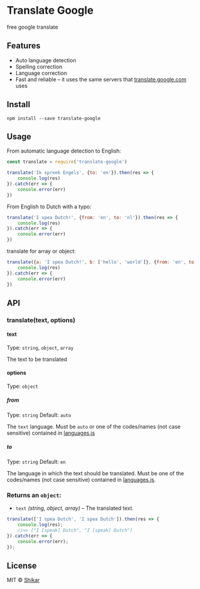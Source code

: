 # Translate Google
free google translate


## Features

- Auto language detection
- Spelling correction
- Language correction
- Fast and reliable – it uses the same servers that [translate.google.com](https://translate.google.com) uses

## Install
```
npm install --save translate-google
```

## Usage

From automatic language detection to English:

``` js
const translate = require('translate-google')

translate('Ik spreek Engels', {to: 'en'}).then(res => {
    console.log(res)
}).catch(err => {
    console.error(err)
})
```

From English to Dutch with a typo:

``` js
translate('I spea Dutch!', {from: 'en', to: 'nl'}).then(res => {
    console.log(res)
}).catch(err => {
    console.error(err)
})
```


translate for array or object:
``` js
translate({a: 'I spea Dutch!', b: ['hello', 'world']}, {from: 'en', to: 'nl'}).then(res => {
    console.log(res)
}).catch(err => {
    console.error(err)
})
```

## API

### translate(text, options)

#### text

Type: `string`, `object`, `array`

The text to be translated

#### options

Type: `object`

##### from

Type: `string` Default: `auto`

The `text` language. Must be `auto` or one of the codes/names (not case sensitive) contained in [languages.js](https://github.com/shikar/M_NMP_GOOGLE_TRANSLATE/blob/master/languages.js)

##### to

Type: `string` Default: `en`

The language in which the text should be translated. Must be one of the codes/names (not case sensitive) contained in [languages.js](https://github.com/shikar/M_NMP_GOOGLE_TRANSLATE/blob/master/languages.js).

### Returns an `object`:

- `text` *(string, object, array)* – The translated text.

``` js
translate(['I spea Dutch', 'I spea Dutch']).then(res => {
    console.log(res);
    //=> ["I [speak] Dutch", "I [speak] Dutch"]
}).catch(err => {
    console.error(err);
});
```

## License

MIT © [Shikar](qzh.shi@gmail.com)
